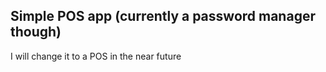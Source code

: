 ## Simple POS app (currently a password manager though)

I will change it to a POS in the near future
